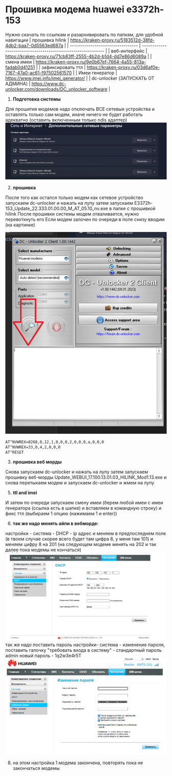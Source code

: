 

# **Прошивка модема huawei e3372h-153**

Нужно скачать по ссылкам и разархивировать по папкам, для удобной навигации
| прошивка hilink                   | https://kraken-proxy.ru/5183512d-38fd-4db2-baa7-0d5563ed687a |
| --------------------------------- | ------------------------------------------------------------ |
| веб-интерфейс                     | https://kraken-proxy.ru/71cb83ff-2555-4b2d-b1d4-dd7e86d6089a |
| смена имеи                        | https://kraken-proxy.ru/9e0b67ef-7664-4a55-813a-fadab0d41251 |
| зафиксировать ттл                 | https://kraken-proxy.ru/03d6af0e-7167-47a0-ac61-f97502561570 |
| Имеи генератор                    | https://www.imei.info/imei_generator/                        |
| dc-unlocker (ЗАПУСКАТЬ ОТ АДМИНА) | https://www.dc-unlocker.com/downloads/DC_unlocker_software   |

1. **Подготовка системы**
   
 Для прошития модемов надо отключать ВСЕ сетевые устройства и оставлять только сам модем, иначе ничего не будет работать адекватно (оставить включенным только ndis адаптер)
![Image alt](https://github.com/Deenoz/Hilink/blob/main/Pasted%20image%2020250410101152.png)

2. **прошивка**
   
 После того как остался только модем как сетевое устройство запускаем dc-unlocker и нажать на лупу
затем запускаем E3372h-153_Update_22.333.01.00.00_M_AT_05.10_nv.exe в папке с прошивкой hilink
После прошивки системы модем отваливается, нужно перевоткнуть его
Если модем залочен по очереди в поле снизу вводим (на картинке)

![Image alt](https://github.com/Deenoz/Hilink/blob/main/%D0%91%D0%B5%D0%B7%20%D0%B8%D0%BC%D0%B5%D0%BD%D0%B8.png)

```
AT^NVWREX=8268,0,12,1,0,0,0,2,0,0,0,a,0,0,0
AT^NVWREX=33,0,4,2,0,0,0
AT^RESET
```
3. **прошивка веб морды**
   
Снова запускаем dc-unlocker и нажать на лупу затем запускаем прошивку веб-морды Update_WEBUI_17.100.13.01.03_HILINK_Mod1.13.exe и снова перетыкаем модем и запускаем dc-unlocker и жмем на лупу

5. **ttl and imei**
 
И затем по очереди запускаем смену имеи (берем любой имеи с имеи генератора (ссылка есть в шапке) и вставляем в командную строку) и фикс ттл (выбираем 1 опцию (нажимаем 1 и enter))

6. **так же надо менять айпи в вебморде:**
   
настройки - система - DHCP - ip адрес и меняем в предпоследнем поле (в твоем случае скорее всего будет там цифра 8, у меня там 101) и меняем цифру 8 на 201 (на следующем модеме менять на 202 и так далее пока модемы не кончаться)
![Image alt](https://github.com/Deenoz/Hilink/blob/main/%D0%A1%D0%BD%D0%B8%D0%BC%D0%BE%D0%BA%20%D1%8D%D0%BA%D1%80%D0%B0%D0%BD%D0%B0%202025-06-10%20160749.png)
так же надо поставить пароль
настройки- система - изменение пароля, поставить галочку "требовать входа в систему" - стандартный пароль admin
новый пароль - 1q2w3e4r5T
![Image alt](https://github.com/Deenoz/Hilink/blob/main/Pasted%20image%2020250610162816.png)

8. на этом настройка 1 модема закончена, повторять пока не закончаться модемы
